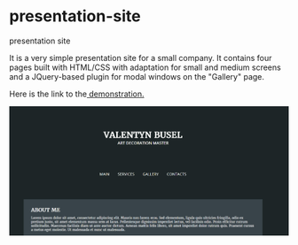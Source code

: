 # presentation-site
presentation site

It is a very simple presentation site for a small company.
It contains four pages built with HTML/CSS with adaptation for small and medium screens and a JQuery-based plugin for modal windows on the "Gallery" page.

Here is the link to the<a href="https://sp-site.herokuapp.com/contacts.html"> demonstration.</a>


<img src='Title screen.jpg' style='text-align:center;'>
